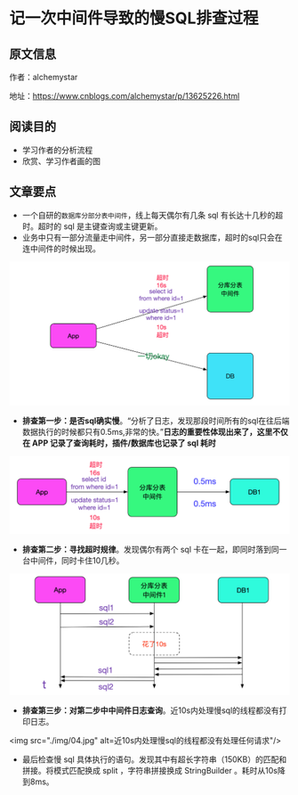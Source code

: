 # 记一次中间件导致的慢SQL排查过程

## 原文信息

作者：alchemystar

地址：https://www.cnblogs.com/alchemystar/p/13625226.html 

## 阅读目的

- 学习作者的分析流程
- 欣赏、学习作者画的图

## 文章要点

- 一个自研的`数据库分部分表中间件`，线上每天偶尔有几条 sql 有长达十几秒的超时。超时的 sql 是主键查询或主键更新。
- 业务中只有一部分流量走中间件，另一部分直接走数据库，超时的sql只会在连中间件的时候出现。

<img src="./img/01.jpg" alt="超时的sql只会在连中间件的时候出现"/>

- **排查第一步：是否sql确实慢**。“分析了日志，发现那段时间所有的sql在往后端数据执行的时候都只有0.5ms,非常的快。”**日志的重要性体现出来了，这里不仅在 APP 记录了查询耗时，插件/数据库也记录了 sql 耗时**

<img src="./img/02.jpg" alt="是否sql确实慢"/>

- **排查第二步：寻找超时规律**。发现偶尔有两个 sql 卡在一起，即同时落到同一台中间件，同时卡住10几秒。

<img src="./img/03.jpg" alt="两个 sql 卡在一起"/>


- **排查第三步：对第二步中中间件日志查询**。近10s内处理慢sql的线程都没有打印日志。

<img src="./img/04.jpg" alt=近10s内处理慢sql的线程都没有处理任何请求"/>

- 最后检查慢 sql 具体执行的语句。发现其中有超长字符串（150KB）的匹配和拼接。将模式匹配换成 split ，字符串拼接换成 StringBuilder 。耗时从10s降到8ms。


